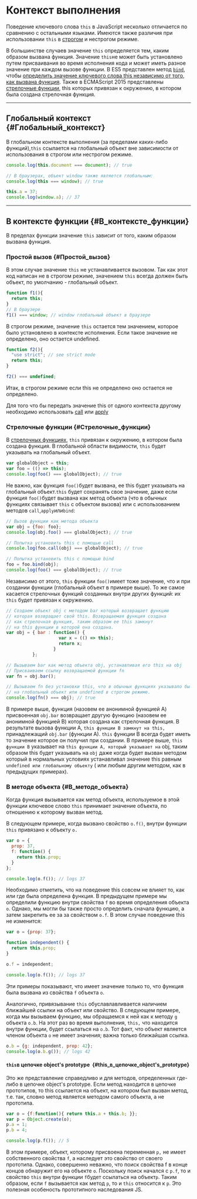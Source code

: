# Контекст выполнения

Поведение ключевого слова `this` в  JavaScript несколько отличается по сравнению с остальными языками. Имеются также различия при использовании `this` в [строгом](https://developer.mozilla.org/en-US/docs/Web/JavaScript/Reference/Strict_mode) и нестрогом режиме.

В большинстве случаев значение `this` определяется тем, каким образом вызвана функция. Значение `this`не может быть установлено путем присваивания во время исполнения кода и может иметь разное значение при каждом вызове функции. В ES5 представлен метод [`bind`](https://developer.mozilla.org/en-US/docs/Web/JavaScript/Reference/Global_Objects/Function/bind), чтобы [определить значение ключевого слова this независимо от того, как вызвана функция](https://developer.mozilla.org/en-US/docs/Web/JavaScript/Reference/Operators/this$translate?tolocale=ru#The_bind_method). Также в ECMAScript 2015 представлены [стрелочные функции](https://developer.mozilla.org/ru/docs/Web/JavaScript/Reference/Functions/Arrow_functions), this которых привязан к окружению, в котором была создана стрелочная функция.

---

## Глобальный контекст {#Глобальный_контекст}

В глобальном контексте выполнения \(за пределами каких-либо функций\),`this` ссылается на глобальный объект вне зависимости от использования в строгом или нестрогом режиме.

```js
console.log(this.document === document); // true

// В браузерах, объект window также является глобальным:
console.log(this === window); // true

this.a = 37;
console.log(window.a); // 37
```

---

## В контексте функции {#В_контексте_функции}

В пределах функции значение `this` зависит от того, каким образом вызвана функция.

### Простой вызов {#Простой_вызов}

В этом случае значение `this` не устанавливается вызовом. Так как этот код написан не в строгом режиме, значением `this` всегда должен быть объект, по умолчанию - глобальный объект.

```js
function f1(){
  return this;
}
// В браузере
f1() === window; // window глобальный объект в браузере
```

В строгом режиме, значение `this` остается тем значением, которое было установлено в контексте исполнения. Если такое значение не определено, оно остается undefined.

```js
function f2(){
  "use strict"; // see strict mode
  return this;
}

f2() === undefined;
```

Итак, в строгом режиме если this не определено оно остается не определено.

Для того что бы передать значение this от одного контекста другому необходимо использовать [call](https://developer.mozilla.org/en-US/docs/Web/JavaScript/Reference/Global_Objects/Function/call) или [apply](https://developer.mozilla.org/ru/docs/Web/JavaScript/Reference/Global_Objects/Function/apply)

### Стрелочные функции {#Стрелочные_функции}

В [стрелочных функциях](https://developer.mozilla.org/ru/docs/Web/JavaScript/Reference/Functions/Arrow_functions), `this` привязан к окружению, в котором была создана функция. В глобальной области видимости, `this` будет указывать на глобальный объект.

```js
var globalObject = this;
var foo = (() => this);
console.log(foo() === globalObject); // true
```

Не важно, как функция `foo()`будет вызвана, ее this будет указывать на глобальный объект.`this` будет сохранять свое значение, даже если функция `foo()`будет вызвана как метод объекта \(что в обычных функциях связывает  `this` с объектом вызова\) или с использованием методов `call`,`apply`или`bind`:

```js
// Вызов функции как метода объекта
var obj = {foo: foo};
console.log(obj.foo() === globalObject); // true

// Попытка установить this с помощью call
console.log(foo.call(obj) === globalObject); // true

// Попытка установить this с помощью bind
foo = foo.bind(obj);
console.log(foo() === globalObject); // true
```

Независимо от этого, `this` функции `foo()`имеет тоже значение, что и при создании функции \(глобальный объект в примере выше\). То же самое касается стрелочных функций созданных внутри других функций: их `this` будет привязан к окружению.

```js
// Создаем объект obj с методом bar который возвращает функцию
// которая возвращает свой this. Возвращаемая функция создана
// как стрелочная функция, таким образом ее this замкнут 
// на this функции в которой она создана. 
var obj = { bar : function() {
                    var x = (() => this);
                    return x;
                  }
          };

// Вызываем bar как метод объекта obj, устанавливая его this на obj
// Присваиваем ссылку возвращаемой функции fn
var fn = obj.bar();

// Вызываем fn без установки this, что в обычных функциях указывало бы
// на глобальный объект или undefined в строгом режиме.
console.log(fn() === obj); // true
```

В примере выше, функция \(назовем ее анонимной функцией A\) присвоенная  `obj.bar` возвращает другую функцию \(назовем ее анонимной функцией B\) которая создана как стрелочная функция. В результате вызова функции A, `this функции B замкнут на this,` принадлежащий `obj.bar` \(функции A\). `this` функции B всегда будет иметь то значение которое он получил при создании. В примере выше, `this функции B` указывает на `this функции A, который указывает на` obj, таким образом this будет указывать на `obj` даже когда будет вызван методом который в нормальных условиях устанавливал значение this равным `undefined или глобальному обьекту` \( или любым другим методом, как в предыдущих примерах\).

### В методе объекта {#В_методе_объекта}

Когда функция вызывается как метод объекта, используемое в этой функции ключевое слово `this` принимает значение объекта, по отношению к которому вызван метод.

В следующем примере,  когда вызвано свойство `o.f()`, внутри функции `this` привязано к объекту `o.`

```js
var o = {
  prop: 37,
  f: function() {
    return this.prop;
  }
};

console.log(o.f()); // logs 37
```

Необходимо отметить, что  на поведение this совсем не влияет то, как или где была определена функция.  В предыдущем примере мы определили функцию внутри свойства  `f` во время определения объекта `o`. Однако, мы могли бы также просто определить сначала функцию, а затем закрепить ее за за свойством `o.f`. В этом случае поведение this не изменится:

```js
var o = {prop: 37};

function independent() {
  return this.prop;
}

o.f = independent;

console.log(o.f()); // logs 37
```

Эти примеры показывают, что имеет значение только то, что функция была вызвана из свойства `f` объекта `o`.

Аналогично, привязывание `this`  обуславлавливается наличием ближайшей ссылки  на объект или свойство. В следующем примере, когда мы вызываем функцию, мы обращаемся к ней как к методу `g` объекта `o.b`. На этот раз во время выполнения, `this,` что находится внутри функции, будет ссылаться на `o.b`.  Тот факт, что объект является членом объекта `o` не имеет значения; важна только ближайшая ссылка.

```js
o.b = {g: independent, prop: 42};
console.log(o.b.g()); // logs 42
```

#### `this`в цепочке object's prototype  {#this_в_цепочке_object's_prototype}

Это же представление справедливо и для методов, определенных где-либо в цепочке object's prototype. Если метод находится в цепочке прототипов, то this ссылается на объект, на котором был вызван метод, т.е. так, словно метод является методом самого объекта, а не прототипа. 

```js
var o = {f:function(){ return this.a + this.b; }};
var p = Object.create(o);
p.a = 1;
p.b = 4;

console.log(p.f()); // 5
```

В этом примере, объект, которому присвоена переменная `p,` не имеет собственного свойства `f`, а наследует это свойство от своего прототипа. Однако, совершенно неважно, что поиск свойства f в конце концов обнаружит его на объекте `o`. Поскольку поиск начался с `p.f`, то и свойство `this` внутри функции `f`будет ссылаться на объект`p`. Таким образом, если `f` вызывается как метод `p`, то и `this` относится к `p`. Это полезная особеность прототипного наследования JS.

